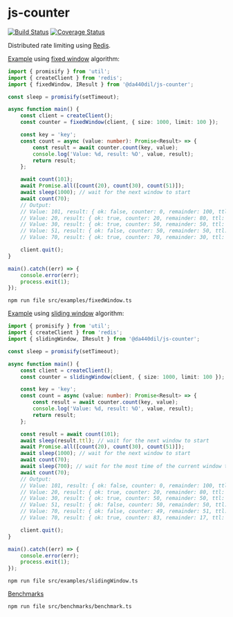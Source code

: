 # js-counter

[![Build Status](https://travis-ci.com/da440dil/js-counter.svg?branch=master)](https://travis-ci.com/da440dil/js-counter)
[![Coverage Status](https://coveralls.io/repos/github/da440dil/js-counter/badge.svg?branch=master)](https://coveralls.io/github/da440dil/js-counter?branch=master)

Distributed rate limiting using [Redis](https://redis.io/).

[Example](./src/examples/fixedWindow.ts) using [fixed window](./src/fixedwindow.lua) algorithm:

```typescript
import { promisify } from 'util';
import { createClient } from 'redis';
import { fixedWindow, IResult } from '@da440dil/js-counter';

const sleep = promisify(setTimeout);

async function main() {
	const client = createClient();
	const counter = fixedWindow(client, { size: 1000, limit: 100 });

	const key = 'key';
	const count = async (value: number): Promise<Result> => {
		const result = await counter.count(key, value);
		console.log('Value: %d, result: %O', value, result);
		return result;
	};

	await count(101);
	await Promise.all([count(20), count(30), count(51)]);
	await sleep(1000); // wait for the next window to start
	await count(70);
	// Output:
	// Value: 101, result: { ok: false, counter: 0, remainder: 100, ttl: 0 }
	// Value: 20, result: { ok: true, counter: 20, remainder: 80, ttl: -1 }
	// Value: 30, result: { ok: true, counter: 50, remainder: 50, ttl: -1 }
	// Value: 51, result: { ok: false, counter: 50, remainder: 50, ttl: 1000 }
	// Value: 70, result: { ok: true, counter: 70, remainder: 30, ttl: -1 }

	client.quit();
}

main().catch((err) => {
	console.error(err);
	process.exit(1);
});
```

```
npm run file src/examples/fixedWindow.ts
```

[Example](./src/examples/slidingWindow.ts) using [sliding window](./src/slidingwindow.lua) algorithm:

```typescript
import { promisify } from 'util';
import { createClient } from 'redis';
import { slidingWindow, IResult } from '@da440dil/js-counter';

const sleep = promisify(setTimeout);

async function main() {
	const client = createClient();
	const counter = slidingWindow(client, { size: 1000, limit: 100 });

	const key = 'key';
	const count = async (value: number): Promise<Result> => {
		const result = await counter.count(key, value);
		console.log('Value: %d, result: %O', value, result);
		return result;
	};

	const result = await count(101);
	await sleep(result.ttl); // wait for the next window to start
	await Promise.all([count(20), count(30), count(51)]);
	await sleep(1000); // wait for the next window to start
	await count(70);
	await sleep(700); // wait for the most time of the current window to pass
	await count(70);
	// Output:
	// Value: 101, result: { ok: false, counter: 0, remainder: 100, ttl: 732 }
	// Value: 20, result: { ok: true, counter: 20, remainder: 80, ttl: -1 }
	// Value: 30, result: { ok: true, counter: 50, remainder: 50, ttl: -1 }
	// Value: 51, result: { ok: false, counter: 50, remainder: 50, ttl: 994 }
	// Value: 70, result: { ok: false, counter: 49, remainder: 51, ttl: 985 }
	// Value: 70, result: { ok: true, counter: 83, remainder: 17, ttl: -1 }

	client.quit();
}

main().catch((err) => {
	console.error(err);
	process.exit(1);
});
```

```
npm run file src/examples/slidingWindow.ts
```

[Benchmarks](./src/benchmarks)
```
npm run file src/benchmarks/benchmark.ts
```
